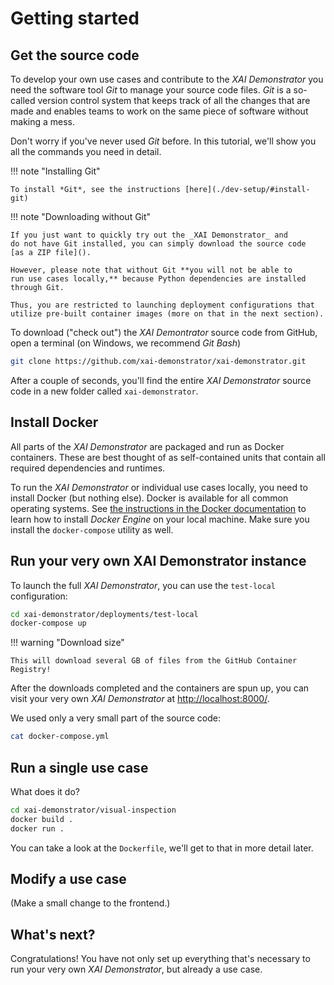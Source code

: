 # Getting started



## Get the source code

To develop your own use cases and contribute to the _XAI Demonstrator_
you need the software tool *Git* to manage your source code files.
*Git* is a so-called version control system that keeps track of all
the changes that are made and enables teams to work on the same piece
of software without making a mess.

Don't worry if you've never used *Git* before.
In this tutorial, we'll show you all the commands you need in detail.

!!! note "Installing Git"

    To install *Git*, see the instructions [here](./dev-setup/#install-git)

!!! note "Downloading without Git"

    If you just want to quickly try out the _XAI Demonstrator_ and
    do not have Git installed, you can simply download the source code
    [as a ZIP file]().

    However, please note that without Git **you will not be able to
    run use cases locally,** because Python dependencies are installed
    through Git.

    Thus, you are restricted to launching deployment configurations that
    utilize pre-built container images (more on that in the next section).

To download ("check out") the _XAI Demontrator_ source code from GitHub,
open a terminal (on Windows, we recommend *Git Bash*)
```bash
git clone https://github.com/xai-demonstrator/xai-demonstrator.git
```

After a couple of seconds, you'll find  the entire _XAI Demonstrator_ source
code in a new folder called `xai-demonstrator`.

## Install Docker

All parts of the _XAI Demonstrator_ are packaged and run as Docker containers.
These are best thought of as self-contained units that contain all required
dependencies and runtimes.

To run the _XAI Demonstrator_ or individual use cases locally, you need to install
Docker (but nothing else).
Docker is available for all common operating systems.
See [the instructions in the Docker documentation](https://docs.docker.com/engine/install/)
to learn how to install _Docker Engine_ on your local machine.
Make sure you install the `docker-compose` utility as well.

## Run your very own XAI Demonstrator instance

To launch the full _XAI Demonstrator_, you can use the `test-local` configuration:

```bash
cd xai-demonstrator/deployments/test-local
docker-compose up
```

!!! warning "Download size"

    This will download several GB of files from the GitHub Container Registry! 

After the downloads completed and the containers are spun up, you can visit your
very own _XAI Demonstrator_ at [http://localhost:8000/](http://localhost:8000/).

We used only a very small part of the source code:
```bash
cat docker-compose.yml
```

## Run a single use case

What does it do?

```bash
cd xai-demonstrator/visual-inspection
docker build .
docker run .
```

You can take a look at the `Dockerfile`, we'll get to that in
more detail later.

## Modify a use case

(Make a small change to the frontend.)

## What's next?

Congratulations!
You have not only set up everything that's necessary to run your very
own _XAI Demonstrator_, but already  a use case. 
